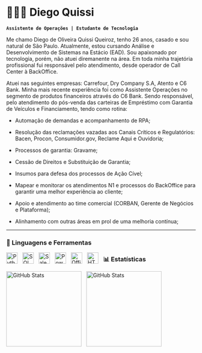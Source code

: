 # 👨🏻‍💻 Diego Quissi

**`Assistente de Operações | Estudante de Tecnologia`**

Me chamo Diego de Oliveira Quissi Queiroz, tenho 26 anos, casado e sou natural de São Paulo. Atualmente, estou cursando Análise e Desenvolvimento de Sistemas na Estácio (EAD). Sou apaixonado por tecnologia, porém, não atuei diremanente na área. Em toda minha trajetória profissional fui responsável pelo atendimento, desde operador de Call Center à BackOffice.

Atuei nas seguintes empresas: Carrefour, Dry Company S.A, Atento e C6 Bank. Minha mais recente experiência foi como Assistente Operações no segmento de produtos financeiros através do C6 Bank. Sendo responsável, pelo atendimento do pós-venda das carteiras de Empréstimo com Garantia de Veículos e Financiamento, tendo como rotina:

- Automação de demandas e acompanhamento de RPA;
- Resolução das reclamações vazadas aos Canais Críticos e Regulatórios: Bacen, Procon, Consumidor.gov, Reclame Aqui e Ouvidoria;
- Processos de garantia: Gravame;
- Cessão de Direitos e Substituição de Garantia;
- Insumos para defesa dos processos de Ação Cível;
- Mapear e monitorar os atendimentos N1 e processos do BackOffice para garantir uma
melhor experiência ao cliente;
- Apoio e atendimento ao time comercial (CORBAN, Gerente de Negócios e Plataforma);
- Alinhamento com outras áreas em prol de uma melhoria contínua;



   <p align="left">
    <a href="https://www.linkedin.com/in/diego-de-oliveira-quissi-queiroz-6a593b196/>
        <img 
            alt="LinkedIn" 
            title="Me siga no LinkedIn" 
            src="https://img.freepik.com/vetores-premium/logotipo-redondo-do-linkedin-isolado-em-fundo-branco_469489-985.jpg?semt=ais_hybrid&w=740"
        />
    </a>
</p>

---

### 🧰 Linguagens e Ferramentas


<img align="left" alt="Python" width="30px" style="padding-right:10px;" src="https://cdn.jsdelivr.net/gh/devicons/devicon/icons/python/python-plain.svg" />
<img align="left" alt="SQL" width="30px" style="padding-right:10px;" src="https://brandlogos.net/wp-content/uploads/2025/03/microsoft_sql_server-logo_brandlogos.net_wykhq-512x512.png" />
<img align="left" alt="Salesforce" width="30px" style="padding-right:10px;" src="https://encrypted-tbn0.gstatic.com/images?q=tbn:ANd9GcQQLvIUB7aXda8v7IOy1AOihcomVzZmHSOnWxxN9LENODs1MfIEkvsVB8T2FpBs73v2-_s&usqp=CAU" />
<img align="left" alt="PowerAutomate" width="30px" style="padding-right:10px;" src="https://play-lh.googleusercontent.com/aeXs0qriXwmHVWtq9u4zVUO6SifULKtJOQdtBg6wDQqaNEaaJKl6b2oiABMmHn6yLH8" />
<img align="left" alt="Office365" width="30px" style="padding-right:10px;" src="https://icons.iconarchive.com/icons/blackvariant/button-ui-ms-office-2016/512/Office-icon.png" />
<img align="left" alt="HTML" width="30px" style="padding-right:10px;" src="https://cdn.jsdelivr.net/gh/devicons/devicon/icons/html5/html5-plain.svg" />


### 📊 Estatísticas

<p>
  <img 
    align="left" 
    alt="GitHub Stats" 
    height="200" 
    style="padding-right: 10px;" 
    src="https://github-readme-stats.vercel.app/api?username=diegoquissi&show_icons=true&theme=tokyonight&include_all_commits=true&locale=pt-br" 
  />

<img 
      align="left" 
      alt="GitHub Stats" 
      height="200" 
      src="https://github-readme-stats.vercel.app/api/top-langs/?username=diegoquissi=tokyonight&layout=compact&custom_title=Tecnologias&langs_count=9" 
  />

</p>
